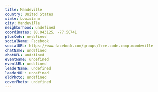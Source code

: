 ```yaml
---
title: Mandeville
country: United States
state: Louisiana
city: Mandeville
neighborhood: undefined
coordinates: 18.043125, -77.50741
plusCode: undefined
socialName: Facebook
socialURL: https://www.facebook.com/groups/free.code.camp.mandeville
chatName: undefined
chatURL: undefined
eventName: undefined
eventURL: undefined
leaderName: undefined
leaderURL: undefined
oldPhoto: undefined
coverPhoto: undefined
---
```

